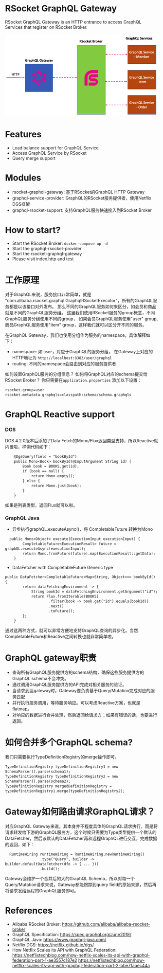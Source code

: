 RSocket GraphQL Gateway
=======================

RSocket GraphQL Gateway is an HTTP entrance to access GraphQL Services that register on RSocket Broker.

![GraphQL RSocket Gateway](grapql-rsocke-gateway.png)

# Features

* Load balance support for GraphQL Service
* Access GraphQL Service by RSocket
* Query merge support

# Modules

* rsocket-graphql-gateway: 基于RSocket的GraphQL HTTP Gateway
* graphql-service-provider: GraphQL的RSocket服务提供者，使用Netflix DGS框架
* graphql-rsocket-support: 支持GraphQL服务快速接入到RSocket Broker

# How to start?

* Start the RSocket Broker: `docker-compose up -d`
* Start the graphql-rsocket-provider
* Start the rsocket-graphql-gateway
* Please visit index.http and test

# 工作原理

对于GraphQL来说，服务接口非常简单，就是 "com.alibaba.rsocket.graphql.GraphqlRSocketExecutor"，所有的GraphQL服务都是以该接口对外发布。
那么不同的GraphQL服务如何来区分，如会员和商品就是不同的GraphQL服务分组。 这里我们使用RSocket服务的group概念，不同GraphQL服务分组使用不同的group，
如果会员GraphQL服务使用"user" group, 商品GraphQL服务使用"item" group，这样我们就可以区分开不同的服务。

在GraphQL Gateway，我们也使用分组作为服务的namespace，具体解释如下：

* namespace: 如 `user`，对应于GraphQL的服务分组， 在Gateway上对应的HTTP地址为 `http://localhost:8383/user/graphql`
* routing: 不同的namespace会路由到对应的服务提供者

如何设置GraphQL服务的分组信息？ 如何将GraphQL对应的schema提交给RSocket Broker？ 你只需要在`application.properties` 添加以下设置：

```
rsocket.group=user
rsocket.metadata.graphqls=classpath:schema/schema.graphqls
```

# GraphQL Reactive support

### DGS

DGS 4.2.0版本后添加了Data Fetch的Mono/Flux返回类型支持，所以Reactive就内置啦，样例代码如下：

```
    @DgsQuery(field = "bookById")
    public Mono<Book> bookById(@InputArgument String id) {
        Book book = BOOKS.get(id);
        if (book == null) {
            return Mono.empty();
        } else {
            return Mono.just(book);
        }
    }
```

如果是列表类型，返回Flux就可以啦。

### GraphQL Java

* 异步执行graphQL.executeAsync()，将 CompletableFuture 转换为Mono

```
  public Mono<Object> execute(ExecutionInput executionInput) {
        CompletableFuture<ExecutionResult> future = graphQL.executeAsync(executionInput);
        return Mono.fromFuture(future).map(ExecutionResult::getData);
    }
```

*  DataFetcher with CompletableFuture<T> Generic type

```
public DataFetcher<CompletableFuture<Map<String, Object>>> bookById() {
        return dataFetchingEnvironment -> {
            String bookId = dataFetchingEnvironment.getArgument("id");
            return Flux.fromIterable(BOOKS)
                    .filter(book -> book.get("id").equals(bookId))
                    .next()
                    .toFuture();
        };
    }
```

通过这两种方式，就可以非常方便地支持GraphQL查询的异步化。当然CompletableFuture和Reactive之间转换也就非常简单啦。

# GraphQL gateway职责

* 查询所有GraphQL服务提供方的schema结构，确保这些服务提供方的GraphQL schema不会冲突。
* 通过调用GraphQL服务提供方的API完成对相关服务的验证。
* 当请求到达gateway时，Gateway要负责基于Query/Mutation完成对应的服务匹配
* 并行执行服务调用，等待服务响应。可以考虑Reactive方案，也就是flatmap。
* 对响应的数据进行合并处理，然后返回给请求方；如果有错误的话，也要进行返回。

# 如何合并多个GraphQL schema?

我们只需要执行TypeDefinitionRegistry的merge操作即可。

```
TypeDefinitionRegistry typeDefinitionRegistry1 = new SchemaParser().parse(schema1);
TypeDefinitionRegistry typeDefinitionRegistry2 = new SchemaParser().parse(schema2);
TypeDefinitionRegistry mergedDefinitionRegistry = typeDefinitionRegistry1.merge(typeDefinitionRegistry2);
```

# Gateway如何路由请求GraphQL请求？
对应GraphQL Gateway来说，其本身并不程度具体的GraphQL请求执行，而是将请求转发给下游的GraphQL服务方，这个时候只需要为Type类型提供一个默认的DataFetcher，然后该默认的DataFetcher再和远程GraphQL进行交互，完成数据的返回，如下：

```
  RuntimeWiring runtimeWiring = RuntimeWiring.newRuntimeWiring()
                .type("Query", builder -> builder.defaultDataFetcher(dfe -> { ... }))
                .build();
```

Gateway会维护一个合并后的大的GraphQL Schema，所以对每一个Query/Mutation请求来说，Gateway都能跟踪到query field的原始来源，然后再将请求发给远程的GraphQL服务即可。

# References

* Alibaba RSocket Broker: https://github.com/alibaba/alibaba-rsocket-broker
* GraphQL Specification: https://spec.graphql.org/June2018/
* GraphQL Java: https://www.graphql-java.com/
* Netflix DGS: https://netflix.github.io/dgs/
* How Netflix Scales its API with GraphQL Federation: https://netflixtechblog.com/how-netflix-scales-its-api-with-graphql-federation-part-1-ae3557c187e2 https://netflixtechblog.com/how-netflix-scales-its-api-with-graphql-federation-part-2-bbe71aaec44a